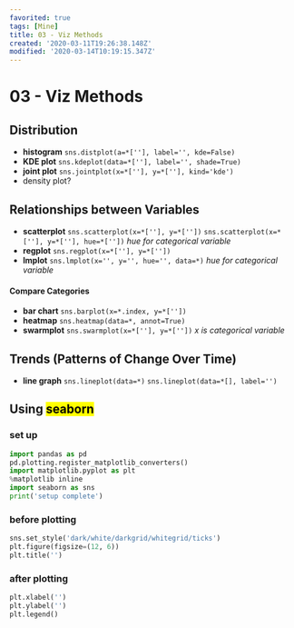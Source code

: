 ```yaml
---
favorited: true
tags: [Mine]
title: 03 - Viz Methods
created: '2020-03-11T19:26:38.148Z'
modified: '2020-03-14T10:19:15.347Z'
---
```


# 03 - Viz Methods

## Distribution
- **histogram**
  ```sns.distplot(a=*[''], label='', kde=False)```
- **KDE plot**
  ```sns.kdeplot(data=*[''], label='', shade=True)```
- **joint plot**
  ```sns.jointplot(x=*[''], y=*[''], kind='kde')```
- density plot?

## Relationships between Variables
- **scatterplot**
  ```sns.scatterplot(x=*[''], y=*[''])```
  ```sns.scatterplot(x=*[''], y=*[''], hue=*[''])``` *hue for categorical variable*
- **regplot**
  ```sns.regplot(x=*[''], y=*[''])```
- **lmplot**
  ```sns.lmplot(x='', y='', hue='', data=*)``` *hue for categorical variable*
#### Compare Categories
- **bar chart**
  ```sns.barplot(x=*.index, y=*[''])```
- **heatmap**
  ```sns.heatmap(data=*, annot=True)```
- **swarmplot**
  ```sns.swarmplot(x=*[''], y=*[''])``` *x is categorical variable*

## Trends (Patterns of Change Over Time)
- **line graph**
  ```sns.lineplot(data=*)```
  ```sns.lineplot(data=*[], label='')```

## Using <mark>seaborn</mark>
### set up
```python
import pandas as pd
pd.plotting.register_matplotlib_converters()
import matplotlib.pyplot as plt
%matplotlib inline
import seaborn as sns
print('setup complete')
```

### before plotting
```python
sns.set_style('dark/white/darkgrid/whitegrid/ticks')
plt.figure(figsize=(12, 6))
plt.title('')
```

### after plotting
```python
plt.xlabel('')
plt.ylabel('')
plt.legend()
```

